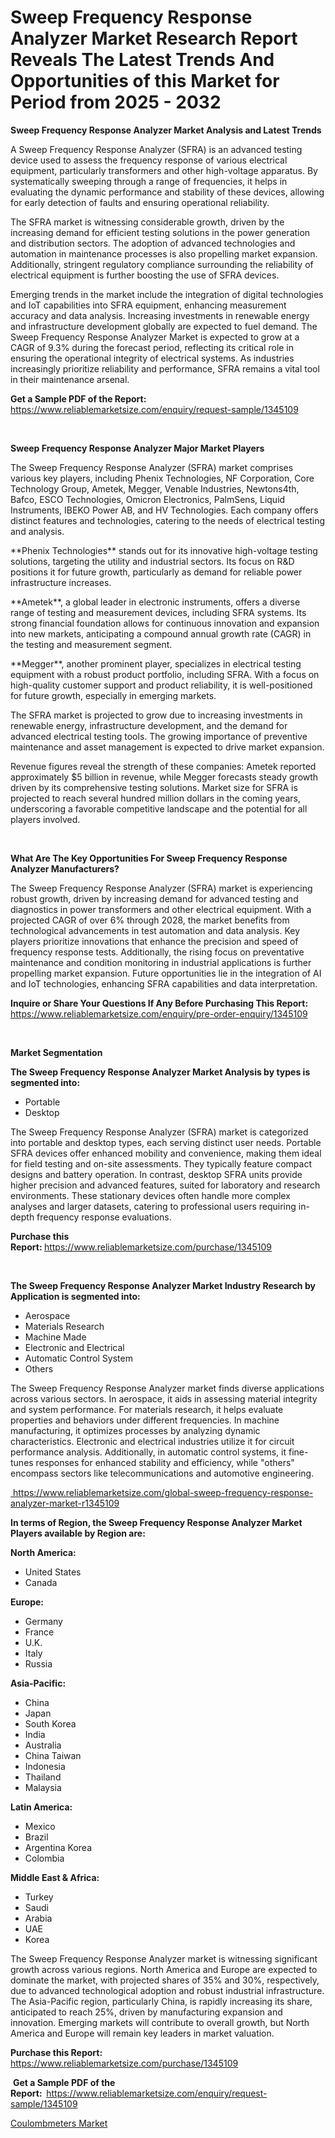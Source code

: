 <p><h1>Sweep Frequency Response Analyzer Market Research Report Reveals The Latest Trends And Opportunities of this Market for Period from 2025 - 2032</h1></p><p><strong>Sweep Frequency Response Analyzer Market Analysis and Latest Trends</strong></p>
<p><p>A Sweep Frequency Response Analyzer (SFRA) is an advanced testing device used to assess the frequency response of various electrical equipment, particularly transformers and other high-voltage apparatus. By systematically sweeping through a range of frequencies, it helps in evaluating the dynamic performance and stability of these devices, allowing for early detection of faults and ensuring operational reliability.</p><p>The SFRA market is witnessing considerable growth, driven by the increasing demand for efficient testing solutions in the power generation and distribution sectors. The adoption of advanced technologies and automation in maintenance processes is also propelling market expansion. Additionally, stringent regulatory compliance surrounding the reliability of electrical equipment is further boosting the use of SFRA devices.</p><p>Emerging trends in the market include the integration of digital technologies and IoT capabilities into SFRA equipment, enhancing measurement accuracy and data analysis. Increasing investments in renewable energy and infrastructure development globally are expected to fuel demand. The Sweep Frequency Response Analyzer Market is expected to grow at a CAGR of 9.3% during the forecast period, reflecting its critical role in ensuring the operational integrity of electrical systems. As industries increasingly prioritize reliability and performance, SFRA remains a vital tool in their maintenance arsenal.</p></p>
<p><strong>Get a Sample PDF of the Report:&nbsp;</strong> <a href="https://www.reliablemarketsize.com/enquiry/request-sample/1345109?utm_campaign=2945&utm_medium=2&utm_source=Github&utm_content=ia&utm_term=09042025&utm_id=sweep-frequency-response-analyzer">https://www.reliablemarketsize.com/enquiry/request-sample/1345109</a></p>
<p>&nbsp;</p>
<p><strong>Sweep Frequency Response Analyzer Major Market Players</strong></p>
<p><p>The Sweep Frequency Response Analyzer (SFRA) market comprises various key players, including Phenix Technologies, NF Corporation, Core Technology Group, Ametek, Megger, Venable Industries, Newtons4th, Bafco, ESCO Technologies, Omicron Electronics, PalmSens, Liquid Instruments, IBEKO Power AB, and HV Technologies. Each company offers distinct features and technologies, catering to the needs of electrical testing and analysis.</p><p>**Phenix Technologies** stands out for its innovative high-voltage testing solutions, targeting the utility and industrial sectors. Its focus on R&D positions it for future growth, particularly as demand for reliable power infrastructure increases.</p><p>**Ametek**, a global leader in electronic instruments, offers a diverse range of testing and measurement devices, including SFRA systems. Its strong financial foundation allows for continuous innovation and expansion into new markets, anticipating a compound annual growth rate (CAGR) in the testing and measurement segment.</p><p>**Megger**, another prominent player, specializes in electrical testing equipment with a robust product portfolio, including SFRA. With a focus on high-quality customer support and product reliability, it is well-positioned for future growth, especially in emerging markets.</p><p>The SFRA market is projected to grow due to increasing investments in renewable energy, infrastructure development, and the demand for advanced electrical testing tools. The growing importance of preventive maintenance and asset management is expected to drive market expansion.</p><p>Revenue figures reveal the strength of these companies: Ametek reported approximately $5 billion in revenue, while Megger forecasts steady growth driven by its comprehensive testing solutions. Market size for SFRA is projected to reach several hundred million dollars in the coming years, underscoring a favorable competitive landscape and the potential for all players involved.</p></p>
<p>&nbsp;</p>
<p><strong>What Are The Key Opportunities For Sweep Frequency Response Analyzer Manufacturers?</strong></p>
<p><p>The Sweep Frequency Response Analyzer (SFRA) market is experiencing robust growth, driven by increasing demand for advanced testing and diagnostics in power transformers and other electrical equipment. With a projected CAGR of over 6% through 2028, the market benefits from technological advancements in test automation and data analysis. Key players prioritize innovations that enhance the precision and speed of frequency response tests. Additionally, the rising focus on preventative maintenance and condition monitoring in industrial applications is further propelling market expansion. Future opportunities lie in the integration of AI and IoT technologies, enhancing SFRA capabilities and data interpretation.</p></p>
<p><strong>Inquire or Share Your Questions If Any Before Purchasing This Report:</strong> <a href="https://www.reliablemarketsize.com/enquiry/pre-order-enquiry/1345109?utm_campaign=2945&utm_medium=2&utm_source=Github&utm_content=ia&utm_term=09042025&utm_id=sweep-frequency-response-analyzer">https://www.reliablemarketsize.com/enquiry/pre-order-enquiry/1345109</a></p>
<p>&nbsp;</p>
<p><strong>Market Segmentation</strong></p>
<p><strong>The Sweep Frequency Response Analyzer Market Analysis by types is segmented into:</strong></p>
<p><ul><li>Portable</li><li>Desktop</li></ul></p>
<p><p>The Sweep Frequency Response Analyzer (SFRA) market is categorized into portable and desktop types, each serving distinct user needs. Portable SFRA devices offer enhanced mobility and convenience, making them ideal for field testing and on-site assessments. They typically feature compact designs and battery operation. In contrast, desktop SFRA units provide higher precision and advanced features, suited for laboratory and research environments. These stationary devices often handle more complex analyses and larger datasets, catering to professional users requiring in-depth frequency response evaluations.</p></p>
<p><strong>Purchase this Report:&nbsp;</strong><a href="https://www.reliablemarketsize.com/purchase/1345109?utm_campaign=2945&utm_medium=2&utm_source=Github&utm_content=ia&utm_term=09042025&utm_id=sweep-frequency-response-analyzer">https://www.reliablemarketsize.com/purchase/1345109</a></p>
<p>&nbsp;</p>
<p><strong>The Sweep Frequency Response Analyzer Market Industry Research by Application is segmented into:</strong></p>
<p><ul><li>Aerospace</li><li>Materials Research</li><li>Machine Made</li><li>Electronic and Electrical</li><li>Automatic Control System</li><li>Others</li></ul></p>
<p><p>The Sweep Frequency Response Analyzer market finds diverse applications across various sectors. In aerospace, it aids in assessing material integrity and system performance. For materials research, it helps evaluate properties and behaviors under different frequencies. In machine manufacturing, it optimizes processes by analyzing dynamic characteristics. Electronic and electrical industries utilize it for circuit performance analysis. Additionally, in automatic control systems, it fine-tunes responses for enhanced stability and efficiency, while "others" encompass sectors like telecommunications and automotive engineering.</p></p>
<p><a href="https://www.reliablemarketsize.com/global-sweep-frequency-response-analyzer-market-r1345109?utm_campaign=2945&utm_medium=2&utm_source=Github&utm_content=ia&utm_term=09042025&utm_id=sweep-frequency-response-analyzer">&nbsp;https://www.reliablemarketsize.com/global-sweep-frequency-response-analyzer-market-r1345109</a></p>
<p><strong>In terms of Region, the Sweep Frequency Response Analyzer Market Players available by Region are:</strong></p>
<p>
    <p> <strong> North America: </strong>
        <ul>
            <li>United States</li>
            <li>Canada</li>
        </ul>
        </p> 
    <p> <strong> Europe: </strong>
        <ul>
            <li>Germany</li>
            <li>France</li>
            <li>U.K.</li>
            <li>Italy</li>
            <li>Russia</li>
        </ul>
        </p> 
    <p> <strong> Asia-Pacific: </strong>
        <ul>
            <li>China</li>
            <li>Japan</li>
            <li>South Korea</li>
            <li>India</li>
            <li>Australia</li>
            <li>China Taiwan</li>
            <li>Indonesia</li>
            <li>Thailand</li>
            <li>Malaysia</li>
        </ul>
        </p> 
    <p> <strong> Latin America: </strong>
        <ul>
            <li>Mexico</li>
            <li>Brazil</li>
            <li>Argentina Korea</li>
            <li>Colombia</li>
        </ul>
        </p> 
    <p> <strong> Middle East & Africa: </strong>
        <ul>
            <li>Turkey</li>
            <li>Saudi</li>
            <li>Arabia</li>
            <li>UAE</li>
            <li>Korea</li>
        </ul>
    </p>
    </p>
<p><p>The Sweep Frequency Response Analyzer market is witnessing significant growth across various regions. North America and Europe are expected to dominate the market, with projected shares of 35% and 30%, respectively, due to advanced technological adoption and robust industrial infrastructure. The Asia-Pacific region, particularly China, is rapidly increasing its share, anticipated to reach 25%, driven by manufacturing expansion and innovation. Emerging markets will contribute to overall growth, but North America and Europe will remain key leaders in market valuation.</p></p>
<p><strong>Purchase this Report: </strong><a href="https://www.reliablemarketsize.com/purchase/1345109?utm_campaign=2945&utm_medium=2&utm_source=Github&utm_content=ia&utm_term=09042025&utm_id=sweep-frequency-response-analyzer">https://www.reliablemarketsize.com/purchase/1345109</a></p>
<p>&nbsp;<strong>Get a Sample PDF of the Report:&nbsp;&nbsp;</strong><a href="https://www.reliablemarketsize.com/enquiry/request-sample/1345109?utm_campaign=2945&utm_medium=2&utm_source=Github&utm_content=ia&utm_term=09042025&utm_id=sweep-frequency-response-analyzer">https://www.reliablemarketsize.com/enquiry/request-sample/1345109</a></p>
<p><strong></strong></p>
<p><p><a href="https://github.com/dmitriyvo6rog/Market-Research-Report-List-1/blob/main/coulombmeters-market.md?utm_campaign=2945&utm_medium=2&utm_source=Github&utm_content=ia&utm_term=09042025&utm_id=sweep-frequency-response-analyzer">Coulombmeters Market</a></p></p>